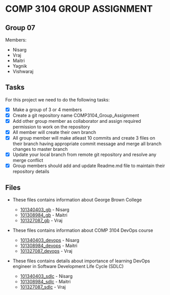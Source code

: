# COMP 3104 GROUP ASSIGNMENT
## Group 07
Members:
* Nisarg 
* Vraj
* Maitri
* Yagnik
* Vishwaraj

## Tasks
For this project we need to do the following tasks:
- [x] Make a group of 3 or 4 members
- [x] Create a git repository name COMP3104_Group_Assignment
- [x] Add other group member as collaborator and assign required permission to work on the repository
- [x] All member will create their own branch
- [x] All group member will make atleast 10 commits and create 3 files on their branch having appropriate commit message and merge all branch changes to master branch
- [x] Update your local branch from remote git repository and resolve any merge conflict
- [x] Group members should add and update Readme.md file to maintain their repository details

## Files
* These files contains information about George Brown College
  * [101340403_gb](101340403_gb.txt) - Nisarg
  * [101308984_gb](101308984_gb.txt) - Maitri
  * [101327087_gb](101327087_gb.txt) - Vraj

* These files contains information about COMP 3104 DevOps course
  * [101340403_devops](101340403_devops.txt) - Nisarg
  * [101308984_devops](101308984_devops.txt) - Maitri
  * [101327087_devops](101327087_devops.txt) - Vraj

* These files contains details about importance of learning DevOps engineer in Software Development Life Cycle (SDLC)
  * [101340403_sdlc](101340403_sdlc.txt) - Nisarg
  * [101308984_sdlc](101308984_sdlc.txt) - Maitri
  * [101327087_sdlc](101327087_sdlc.txt) - Vraj
